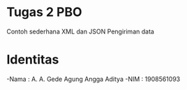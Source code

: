 # Tugas 2 PBO
Contoh sederhana XML dan JSON Pengiriman data

# Identitas 
-Nama : A. A. Gede Agung Angga Aditya
-NIM  : 1908561093

